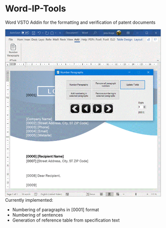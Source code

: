 # Word-IP-Tools
Word VSTO Addin for the formatting and verification of patent documents

![image](https://github.com/Jens-Kluge/Word-IP-Tools/blob/master/Word%20AddIn.GIF)
Currently implemented:

- Numbering of paragraphs in [0001] format
- Numbering of sentences
- Generation of reference table from specification text
